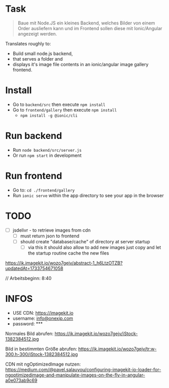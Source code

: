 # Task
> Baue mit Node.JS ein kleines Backend,
> welches Bilder von einem Order ausliefern kann und
> im Frontend sollen diese mit Ionic/Angular angezeigt werden.

Translates roughly to:
- Build small node.js backend,
- that serves a folder and
- displays it's image file contents in an ionic/angular image gallery frontend.


# Install
- Go to `backend/src` then execute `npm install`
- Go to `frontend/gallery` then execute `npm install`
  - `npm install -g @ionic/cli`


# Run backend
- Run `node backend/src/server.js`
- Or run `npm start` in development


# Run frontend
- Go to: `cd ./frontend/gallery`
- Run `ionic serve` within the app directory to see your app in the browser


# TODO

- [ ] jsdelivr - to retrieve images from cdn
  - [ ] must return json to frontend
  - [ ] should create "database/cache" of directory at server startup
    - [ ] via this it should also allow to add new images just copy and let the startup routine cache the new files

https://ik.imagekit.io/wozo7gejv/abstract-1_h6LtzOTZB?updatedAt=1733754671058



// Arbeitsbeginn: 8:40

# INFOS

- USE CDN: https://imagekit.io
- username: info@onexip.com
- password: ***

Normales Bild abrufen:
https://ik.imagekit.io/wozo7gejv/iStock-1382384512.jpg

Bild in bestimmten Größe abrufen:
https://ik.imagekit.io/wozo7gejv/tr:w-300,h-300/iStock-1382384512.jpg


CDN mit ngOptimizedImage nutzen: https://medium.com/@pavel.salauyou/configuring-imagekit-io-loader-for-ngoptimizedimage-and-manipulate-images-on-the-fly-in-angular-a0e073ab9c69

